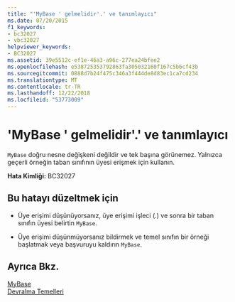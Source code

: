 ```yaml
---
title: "'MyBase ' gelmelidir'.' ve tanımlayıcı"
ms.date: 07/20/2015
f1_keywords:
- bc32027
- vbc32027
helpviewer_keywords:
- BC32027
ms.assetid: 39e5512c-ef1e-46a3-a96c-277ea24bfee2
ms.openlocfilehash: e538725353792863fa305032160f167c5b6cf43b
ms.sourcegitcommit: 0888d7b24f475c346a3f444de8d83ec1ca7cd234
ms.translationtype: MT
ms.contentlocale: tr-TR
ms.lasthandoff: 12/22/2018
ms.locfileid: "53773009"
---
```

# <a name="mybase-must-be-followed-by--and-an-identifier"></a>'MyBase ' gelmelidir'.' ve tanımlayıcı
`MyBase` doğru nesne değişkeni değildir ve tek başına görünemez. Yalnızca geçerli örneğin taban sınıfının üyesi erişmek için kullanın.  
  
 **Hata Kimliği:** BC32027  
  
## <a name="to-correct-this-error"></a>Bu hatayı düzeltmek için  
  
-   Üye erişimi düşünüyorsanız, üye erişimi işleci (.) ve sonra bir taban sınıfın üyesi belirtin `MyBase`.  
  
-   Üye erişimi düşünmüyorsanız bildirmek ve temel sınıfın bir örneği başlatmak veya başvuruyu kaldırın `MyBase`.  
  
## <a name="see-also"></a>Ayrıca Bkz.  
 [MyBase](~/docs/visual-basic/programming-guide/program-structure/me-my-mybase-and-myclass.md#mybase)  
 [Devralma Temelleri](../../visual-basic/programming-guide/language-features/objects-and-classes/inheritance-basics.md)
